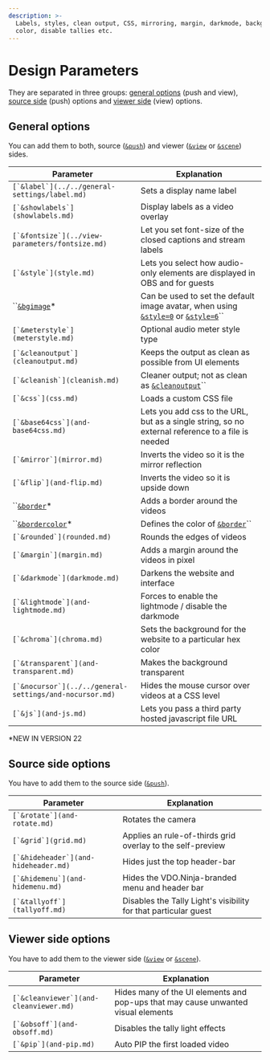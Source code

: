 ```yaml
---
description: >-
  Labels, styles, clean output, CSS, mirroring, margin, darkmode, background
  color, disable tallies etc.
---
```


# Design Parameters

They are separated in three groups: [general options](./#general-options) (push and view), [source side](./#source-side-options) (push) options and [viewer side](./#viewer-side-options) (view) options.

## General options

You can add them to both, source ([`&push`](../../source-settings/push.md)) and viewer ([`&view`](../view-parameters/view.md) or [`&scene`](../view-parameters/scene.md)) sides.

| Parameter                                                 | Explanation                                                                                                |
| --------------------------------------------------------- | ---------------------------------------------------------------------------------------------------------- |
| ``[`&label`](../../general-settings/label.md)``           | Sets a display name label                                                                                  |
| ``[`&showlabels`](showlabels.md)``                        | Display labels as a video overlay                                                                          |
| ``[`&fontsize`](../view-parameters/fontsize.md)``         | Let you set font-size of the closed captions and stream labels                                             |
| ``[`&style`](style.md)``                                  | Lets you select how audio-only elements are displayed in OBS and for guests                                |
| ``[`&bgimage`](and-bgimage.md)\*                          | Can be used to set the default image avatar, when using [`&style=0`](style.md) or [`&style=6`](style.md)`` |
| ``[`&meterstyle`](meterstyle.md)``                        | Optional audio meter style type                                                                            |
| ``[`&cleanoutput`](cleanoutput.md)``                      | Keeps the output as clean as possible from UI elements                                                     |
| ``[`&cleanish`](cleanish.md)``                            | Cleaner output; not as clean as [`&cleanoutput`](cleanoutput.md)``                                         |
| ``[`&css`](css.md)``                                      | Loads a custom CSS file                                                                                    |
| ``[`&base64css`](and-base64css.md)``                      | Lets you add css to the URL, but as a single string, so no external reference to a file is needed          |
| ``[`&mirror`](mirror.md)``                                | Inverts the video so it is the mirror reflection                                                           |
| ``[`&flip`](and-flip.md)``                                | Inverts the video so it is upside down                                                                     |
| ``[`&border`](and-border.md)\*                            | Adds a border around the videos                                                                            |
| ``[`&bordercolor`](and-bordercolor.md)\*                  | Defines the color of [`&border`](and-border.md)``                                                          |
| ``[`&rounded`](rounded.md)``                              | Rounds the edges of videos                                                                                 |
| ``[`&margin`](margin.md)``                                | Adds a margin around the videos in pixel                                                                   |
| ``[`&darkmode`](darkmode.md)``                            | Darkens the website and interface                                                                          |
| ``[`&lightmode`](and-lightmode.md)``                      | Forces to enable the lightmode / disable the darkmode                                                      |
| ``[`&chroma`](chroma.md)``                                | Sets the background for the website to a particular hex color                                              |
| ``[`&transparent`](and-transparent.md)``                  | Makes the background transparent                                                                           |
| ``[`&nocursor`](../../general-settings/and-nocursor.md)`` | Hides the mouse cursor over videos at a CSS level                                                          |
| ``[`&js`](and-js.md)``                                    | Lets you pass a third party hosted javascript file URL                                                     |

\*NEW IN VERSION 22

## Source side options

You have to add them to the source side ([`&push`](../../source-settings/push.md)).

| Parameter                              | Explanation                                                     |
| -------------------------------------- | --------------------------------------------------------------- |
| ``[`&rotate`](and-rotate.md)``         | Rotates the camera                                              |
| ``[`&grid`](grid.md)``                 | Applies an rule-of-thirds grid overlay to the self-preview      |
| ``[`&hideheader`](and-hideheader.md)`` | Hides just the top header-bar                                   |
| ``[`&hidemenu`](and-hidemenu.md)``     | Hides the VDO.Ninja-branded menu and header bar                 |
| ``[`&tallyoff`](tallyoff.md)``         | Disables the Tally Light's visibility for that particular guest |

## **Viewer side options**

You have to add them to the viewer side ([`&view`](../view-parameters/view.md) or [`&scene`](../view-parameters/scene.md)).

| Parameter                                | Explanation                                                                       |
| ---------------------------------------- | --------------------------------------------------------------------------------- |
| ``[`&cleanviewer`](and-cleanviewer.md)`` | Hides many of the UI elements and pop-ups that may cause unwanted visual elements |
| ``[`&obsoff`](and-obsoff.md)``           | Disables the tally light effects                                                  |
| ``[`&pip`](and-pip.md)``                 | Auto PIP the first loaded video                                                   |
